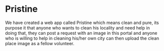 # Pristine
We have created a web app called Pristine which means clean and pure, its purpose it that anyone who wants to clean his locality and need help in doing that, they can post a request with an image in this portal and anyone who is willing to help in cleaning his/her own city can then upload the clean place image as a fellow volunteer.
